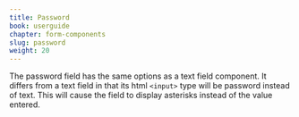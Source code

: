 ```yaml
---
title: Password
book: userguide
chapter: form-components
slug: password
weight: 20
---
```

The password field has the same options as a text field component. It differs from a text field in that its html `<input>` type will be password instead of text. This will cause the field to display asterisks instead of the value entered.
